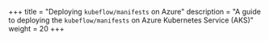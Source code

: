 +++
title = "Deploying `kubeflow/manifests` on Azure"
description = "A guide to deploying the `kubeflow/manifests` on Azure Kubernetes Service (AKS)"
weight = 20
+++
